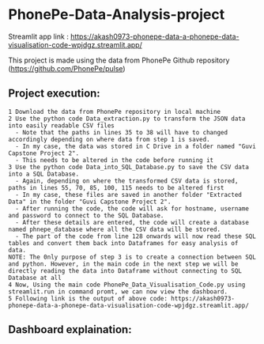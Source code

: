# PhonePe-Data-Analysis-project
Streamlit app link : https://akash0973-phonepe-data-a-phonepe-data-visualisation-code-wpjdgz.streamlit.app/

This project is made using the data from PhonePe Github repository (https://github.com/PhonePe/pulse)

## Project execution:
 
    1 Download the data from PhonePe repository in local machine
    2 Use the python code Data_extraction.py to transform the JSON data into easily readable CSV files
      - Note that the paths in lines 35 to 38 will have to changed accordingly depending on where data from step 1 is saved.
      - In my case, the data was stored in C Drive in a folder named "Guvi Capstone Project 2".
      - This needs to be altered in the code before running it
    3 Use the python code Data_into_SQL_Database.py to save the CSV data into a SQL Database.
      - Again, depending on where the transformed CSV data is stored, paths in lines 55, 70, 85, 100, 115 needs to be altered first
      - In my case, these files are saved in another folder "Extracted Data" in the folder "Guvi Capstone Project 2".
      - After running the code, the code will ask for hostname, username and password to connect to the SQL Database.
      - After these details are entered, the code will create a database named phnepe_database where all the CSV data will be stored.
      - The part of the code from line 128 onwards will now read these SQL tables and convert them back into Dataframes for easy analysis of data.
    NOTE: The 0nly purpose of step 3 is to create a connection between SQL and python. However, in the main code in the next step we will be directly reading the data into Dataframe without connecting to SQL Database at all
    4 Now, Using the main code PhonePe_Data_Visualisation_Code.py using streamlit.run in command promt, we can now view the dashboard.
    5 Following link is the output of above code: https://akash0973-phonepe-data-a-phonepe-data-visualisation-code-wpjdgz.streamlit.app/
  
## Dashboard explaination:
